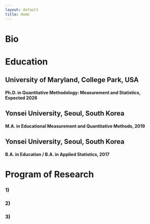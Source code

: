 ```yaml
---
layout: default
title: Home
---
```



# Bio

# Education
## University of Maryland, College Park, USA
#### Ph.D. in Quantitative Methodology: Measurement and Statistics, Expected 2026

## Yonsei University, Seoul, South Korea
#### M.A. in Educational Measurement and Quantitative Methods, 2019

## Yonsei University, Seoul, South Korea 
#### B.A. in Education / B.A. in Applied Statistics, 2017

# Program of Research
### 1)
### 2)
### 3)
